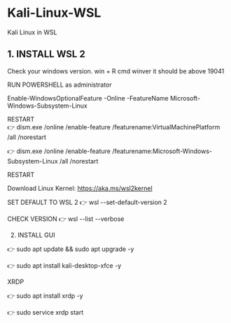 # Kali-Linux-WSL
Kali Linux in WSL

<h2>1. INSTALL WSL 2</h2>

Check your windows version.
win + R
cmd
winver
it should be above 19041

RUN POWERSHELL as administrator

Enable-WindowsOptionalFeature -Online -FeatureName Microsoft-Windows-Subsystem-Linux <br>

RESTART <br>
👉 dism.exe /online /enable-feature /featurename:VirtualMachinePlatform /all /norestart

👉 dism.exe /online /enable-feature /featurename:Microsoft-Windows-Subsystem-Linux /all /norestart

RESTART <br>

Download Linux Kernel: https://aka.ms/wsl2kernel

SET DEFAULT TO WSL 2
👉 wsl --set-default-version 2

CHECK VERSION 
👉 wsl --list --verbose

2. INSTALL GUI

👉 sudo apt update && sudo apt upgrade -y

👉 sudo apt install kali-desktop-xfce -y

XRDP

👉 sudo apt install xrdp -y

👉 sudo service xrdp start
